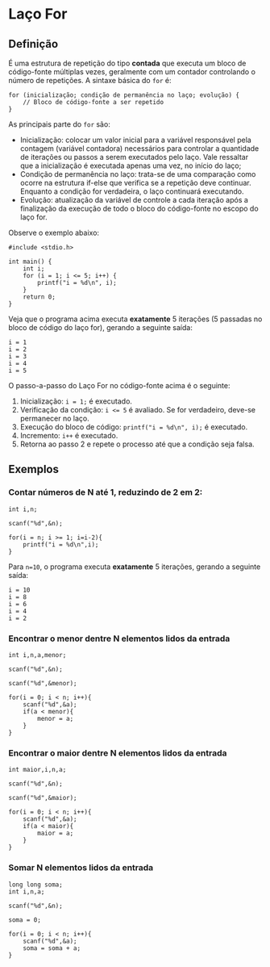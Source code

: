 # Laço For

## Definição

É uma estrutura de repetição do tipo **contada** que executa um bloco de código-fonte múltiplas vezes, geralmente com um contador controlando o número de repetições. A sintaxe básica do ```for``` é:

```
for (inicialização; condição de permanência no laço; evolução) {
    // Bloco de código-fonte a ser repetido
}
```

As principais parte do ```for``` são:

- Inicialização: colocar um valor inicial para a variável responsável pela contagem (variável contadora) necessários para controlar a quantidade de iterações ou passos a serem executados pelo laço. Vale ressaltar que a inicialização é executada apenas uma vez, no início do laço;
- Condição de permanência no laço: trata-se de uma comparação como ocorre na estrutura if-else que verifica se a repetição deve continuar. Enquanto a condição for verdadeira, o laço continuará executando.
- Evolução: atualização da variável de controle a cada iteração após a finalização da execução de todo o bloco do código-fonte no escopo do laço for.

Observe o exemplo abaixo:

```
#include <stdio.h>

int main() {
    int i;
    for (i = 1; i <= 5; i++) {
        printf("i = %d\n", i);
    }
    return 0;
}
```

Veja que o programa acima executa **exatamente** 5 iterações (5 passadas no bloco de código do laço for), gerando a seguinte saída:

```
i = 1
i = 2
i = 3
i = 4
i = 5
```

O passo-a-passo do Laço For no código-fonte acima é o seguinte:

1) Inicialização: ```i = 1;``` é executado.
2) Verificação da condição: ```i <= 5``` é avaliado. Se for verdadeiro, deve-se permanecer no laço.
3) Execução do bloco de código: ```printf("i = %d\n", i);``` é executado.
4) Incremento: ```i++``` é executado.
5) Retorna ao passo 2 e repete o processo até que a condição seja falsa.

## Exemplos

### Contar números de N até 1, reduzindo de 2 em 2:

```
int i,n;

scanf("%d",&n);

for(i = n; i >= 1; i=i-2){
    printf("i = %d\n",i);
}
```

Para ```n=10```, o programa executa **exatamente** 5 iterações, gerando a seguinte saída:

```
i = 10
i = 8
i = 6
i = 4
i = 2
```

### Encontrar o menor dentre N elementos lidos da entrada

```
int i,n,a,menor;

scanf("%d",&n);

scanf("%d",&menor);

for(i = 0; i < n; i++){
    scanf("%d",&a);
    if(a < menor){
        menor = a;
    }
}
```

### Encontrar o maior dentre N elementos lidos da entrada

```
int maior,i,n,a;

scanf("%d",&n);

scanf("%d",&maior);

for(i = 0; i < n; i++){
    scanf("%d",&a);
    if(a < maior){
        maior = a;
    }
}
```

### Somar N elementos lidos da entrada

```
long long soma;
int i,n,a;

scanf("%d",&n);

soma = 0;

for(i = 0; i < n; i++){
    scanf("%d",&a);
    soma = soma + a;
}
```




